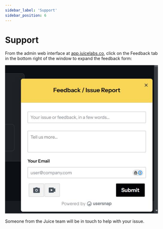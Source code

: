 ```yaml
---
sidebar_label: 'Support'
sidebar_position: 6
---
```


# Support

From the admin web interface at [app.juicelabs.co](https://app.juicelabs.co/), click on the Feedback tab in the bottom right of the window to expand the feedback form:

![Feedback Widget](/img/juice/feedback.png)

Someone from the Juice team will be in touch to help with your issue.
